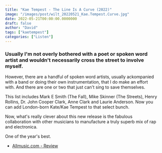 ```yaml
---
title: "Kae Tempest - The Line Is A Curve (2022)"
image: "/images/post/wilt_20220521_Kae.Tempest.Curve.jpg"
date: 2022-05-21T00:00:00.0000000
draft: false
author: "David"
tags: ["kaetempest"]
categories: ["Listen"]
---
```

### Usually I'm not overly bothered with a poet or spoken word artist and wouldn't necessarily cross the street to involve myself. 

 However, there are a handful of spoken word artists, usually ackompanied with a band or doing their own instrumentation, that I do make an effort with. And there are one or two that just can't sing to save themselves.

 This list includes Mark E Smith (The Fall), Mike Skinner (The Streets), Henry Rollins, Dr. John Cooper Clark, Anne Clark and Laurie Anderson. Now you can add London-born Kate/Kae Tempest to that select bunch.

 Now, what's really clever about this new release is the fabulous collaboration with other musicians to manufacture a truly superb mix of rap and electronica.

 One of the year's best.

-  [Allmusic.com - Review](https://www.allmusic.com/album/the-line-is-a-curve-mw0003677445)